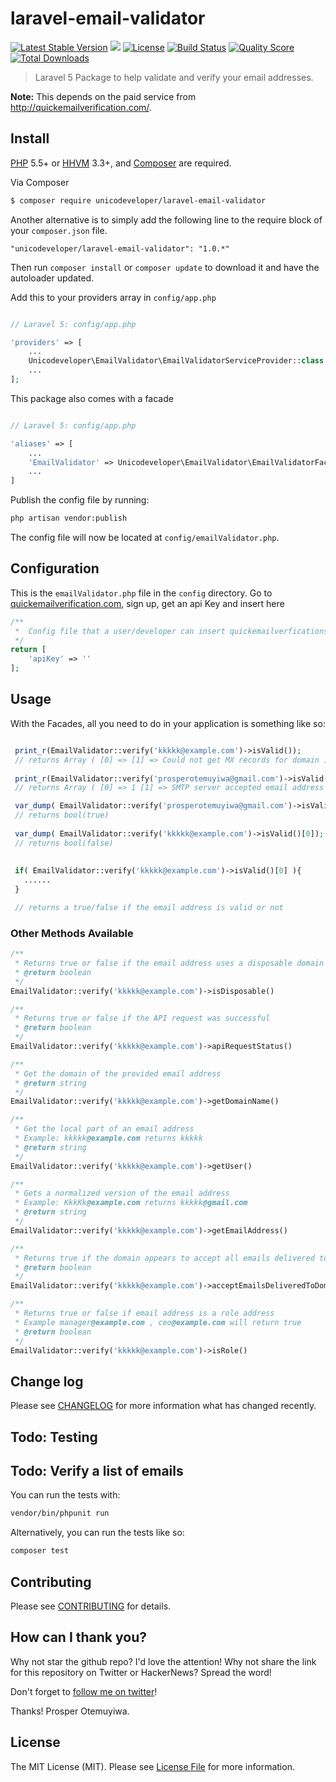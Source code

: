 # laravel-email-validator

[![Latest Stable Version](https://poser.pugx.org/unicodeveloper/laravel-email-validator/v/stable.svg)](https://packagist.org/packages/unicodeveloper/laravel-email-validator)
![](https://img.shields.io/badge/unicodeveloper-approved-brightgreen.svg)
[![License](https://poser.pugx.org/unicodeveloper/laravel-email-validator/license.svg)](LICENSE.md)
[![Build Status](https://img.shields.io/travis/unicodeveloper/laravel-email-validator.svg)](https://travis-ci.org/unicodeveloper/laravel-email-validator)
[![Quality Score](https://img.shields.io/scrutinizer/g/unicodeveloper/laravel-email-validator.svg?style=flat-square)](https://scrutinizer-ci.com/g/unicodeveloper/laravel-email-validator)
[![Total Downloads](https://img.shields.io/packagist/dt/unicodeveloper/laravel-email-validator.svg?style=flat-square)](https://packagist.org/packages/unicodeveloper/laravel-email-validator)

> Laravel 5 Package to help validate and verify your email addresses.

**Note:** This depends on the paid service from http://quickemailverification.com/.

## Install

[PHP](https://php.net) 5.5+ or [HHVM](http://hhvm.com) 3.3+, and [Composer](https://getcomposer.org) are required.

Via Composer

``` bash
$ composer require unicodeveloper/laravel-email-validator
```

Another alternative is to simply add the following line to the require block of your `composer.json` file.

```
"unicodeveloper/laravel-email-validator": "1.0.*"
```

Then run `composer install` or `composer update` to download it and have the autoloader updated.

Add this to your providers array in `config/app.php`

```php

// Laravel 5: config/app.php

'providers' => [
    ...
    Unicodeveloper\EmailValidator\EmailValidatorServiceProvider::class,
    ...
];
```

This package also comes with a facade

```php

// Laravel 5: config/app.php

'aliases' => [
    ...
    'EmailValidator' => Unicodeveloper\EmailValidator\EmailValidatorFacade::class,
    ...
]
```

Publish the config file by running:

```bash
php artisan vendor:publish
```

The config file will now be located at `config/emailValidator.php`.

## Configuration

This is the `emailValidator.php` file in the `config` directory. Go to [quickemailverification.com](http://quickemailverification.com/), sign up, get an api Key and insert here

```php
/**
 *  Config file that a user/developer can insert quickemailverficationservice api key
 */
return [
    'apiKey' => ''
];
```

## Usage
With the Facades, all you need to do in your application is something like so:

```php

 print_r(EmailValidator::verify('kkkkk@example.com')->isValid());
 // returns Array ( [0] => [1] => Could not get MX records for domain )
 
 print_r(EmailValidator::verify('prosperotemuyiwa@gmail.com')->isValid());
 // returns Array ( [0] => 1 [1] => SMTP server accepted email address )

 var_dump( EmailValidator::verify('prosperotemuyiwa@gmail.com')->isValid()[0]); 
 // returns bool(true)
 
 var_dump( EmailValidator::verify('kkkkk@example.com')->isValid()[0]); 
 // returns bool(false)
 
 
 if( EmailValidator::verify('kkkkk@example.com')->isValid()[0] ){
   ......
 }

 // returns a true/false if the email address is valid or not
```

### Other Methods Available
```php
/**
 * Returns true or false if the email address uses a disposable domain
 * @return boolean
 */
EmailValidator::verify('kkkkk@example.com')->isDisposable()
```

```php
/**
 * Returns true or false if the API request was successful
 * @return boolean
 */
EmailValidator::verify('kkkkk@example.com')->apiRequestStatus()
```

```php
/**
 * Get the domain of the provided email address
 * @return string
 */
EmailValidator::verify('kkkkk@example.com')->getDomainName()
```

```php
/**
 * Get the local part of an email address
 * Example: kkkkk@example.com returns kkkkk
 * @return string
 */
EmailValidator::verify('kkkkk@example.com')->getUser()
```

```php
/**
 * Gets a normalized version of the email address
 * Example: KkkKk@example.com returns kkkkk@gmail.com
 * @return string
 */
EmailValidator::verify('kkkkk@example.com')->getEmailAddress()
```

```php
/**
 * Returns true if the domain appears to accept all emails delivered to that domain
 * @return boolean
 */
EmailValidator::verify('kkkkk@example.com')->acceptEmailsDeliveredToDomain()
```

```php
/**
 * Returns true or false if email address is a role address
 * Example manager@example.com , ceo@example.com will return true
 * @return boolean
 */
EmailValidator::verify('kkkkk@example.com')->isRole()
```


## Change log

Please see [CHANGELOG](CHANGELOG.md) for more information what has changed recently.

## Todo: Testing
## Todo: Verify a list of emails

You can run the tests with:

```bash
vendor/bin/phpunit run
```

Alternatively, you can run the tests like so:

```bash
composer test
```

## Contributing

Please see [CONTRIBUTING](CONTRIBUTING.md) for details.

## How can I thank you?

Why not star the github repo? I'd love the attention! Why not share the link for this repository on Twitter or HackerNews? Spread the word!

Don't forget to [follow me on twitter](https://twitter.com/unicodeveloper)!

Thanks!
Prosper Otemuyiwa.

## License

The MIT License (MIT). Please see [License File](LICENSE.md) for more information.
